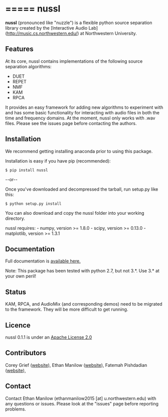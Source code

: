 =====
nussl
=====

**nussl** (pronounced like "nuzzle") is a flexible python source separation library
created by the [Interactive Audio Lab] (http://music.cs.northwestern.edu/) at Northwestern University.


Features
--------

At its core, nussl contains implementations of the following source separation algorithms:
* DUET
* REPET
* NMF
* KAM
* RPCA

It provides an easy framework for adding new algorithms to experiment with and has some basic functionality for
interacting with audio files in both the time and frequency domains. At the moment, nussl only works with .wav files.
Please see the issues page before contacting the authors.

Installation
------------

We recommend getting installing anaconda prior to using this package.

Installation is easy if you have pip (recommended):
```
$ pip install nussl
```

--or--

Once you've downloaded and decompressed the tarball, run setup.py like this:
```
$ python setup.py install
```

You can also download and copy the nussl folder into your working directory.


nussl requires:
    - numpy, version >= 1.8.0
    - scipy, version >= 0.13.0
    - matplotlib, version >= 1.3.1


Documentation
-------------

Full documentation is [available here.](https://interactiveaudiolab.github.io/nussl/)

Note: This package has been tested with python 2.7, but not 3.\*. Use 3.\* at your own peril!

Status
------
KAM, RPCA, and AudioMix (and corresponding demos) need to be migrated to the framework. They will be
more difficult to get running.


Licence
-------
nussl 0.1.1 is under an [Apache License 2.0](http://choosealicense.com/licenses/apache-2.0/)


Contributors
------------
Corey Grief ([website](http://music.cs.northwestern.edu/people.php)),
Ethan Manilow ([website](http://www.ethanmanilow.com)),
Fatemah Pishdadian ([website](http://music.cs.northwestern.edu/people.php)),

Contact
-------
Contact Ethan Manilow (ethanmanilow2015 [at] u.northwestern.edu) with any questions or issues. Please look at the
"issues" page before reporting problems.